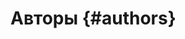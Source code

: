 <script setup>
import { VPTeamMembers } from 'vitepress/theme'

const telegramSvg = `<svg role="img" viewBox="0 0 24 24" xmlns="http://www.w3.org/2000/svg"><title>Telegram</title><path d="M11.944 0A12 12 0 0 0 0 12a12 12 0 0 0 12 12 12 12 0 0 0 12-12A12 12 0 0 0 12 0a12 12 0 0 0-.056 0zm4.962 7.224c.1-.002.321.023.465.14a.506.506 0 0 1 .171.325c.016.093.036.306.02.472-.18 1.898-.962 6.502-1.36 8.627-.168.9-.499 1.201-.82 1.23-.696.065-1.225-.46-1.9-.902-1.056-.693-1.653-1.124-2.678-1.8-1.185-.78-.417-1.21.258-1.91.177-.184 3.247-2.977 3.307-3.23.007-.032.014-.15-.056-.212s-.174-.041-.249-.024c-.106.024-1.793 1.14-5.061 3.345-.48.33-.913.49-1.302.48-.428-.008-1.252-.241-1.865-.44-.752-.245-1.349-.374-1.297-.789.027-.216.325-.437.893-.663 3.498-1.524 5.83-2.529 6.998-3.014 3.332-1.386 4.025-1.627 4.476-1.635z"/></svg>`

const members = [
  {
    avatar: 'https://avatars.githubusercontent.com/u/26873765',
    name: 'Max Foxie',
    title: 'виновник торжества',
    links: [
      { icon: 'github', link: 'https://github.com/altfoxie' },
      { icon: { svg: telegramSvg }, link: 'https://t.me/altfoxie' },
    ]
  },

  {
    avatar: 'https://avatars.githubusercontent.com/u/24701608',
    name: 'Gleb Gorokhov',
    title: 'сайт и логотип',
    links: [
      { icon: 'github', link: 'https://github.com/glebgorokhov' },
      { icon: { svg: telegramSvg }, link: 'https://t.me/ververy' },  
    ]
  },
]
</script>

# Авторы {#authors}

<VPTeamMembers size="small" :members="members" />
